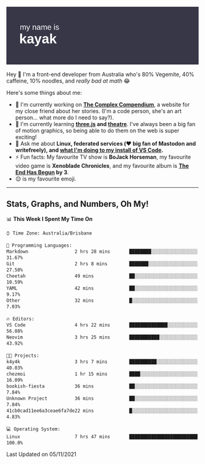 ![](./mynameis_kayak.png)

Hey 👋 I'm a front-end developer from Australia who's 80% Vegemite, 40% caffeine, 10% noodles, and _really bad at math_ 😂

Here's some things about me:

- 🔭 I'm currently working on **[The Complex Compendium](https://github.com/k4y4k/bookish-fiesta)**, a website for my close friend about her stories. (I'm a code person, she's an art person... what more do I need to say?).
- 🌱 I'm currently learning **[three.js]() and [theatre]()**. I've always been a big fan of motion graphics, so being able to do them on the web is super exciting!
- 💬 Ask me about **Linux, federated services (❤️ big fan of Mastodon and writefreely), and [what I'm doing to my install of VS Code](https://twitter.com/mynameis_kayak/status/1390575740349865986?s=20).**
- ⚡ Fun facts: My favourite TV show is **BoJack Horseman**, my favourite video game is **Xenoblade Chronicles**, and my favourite album is **[The End Has Begun](https://www.youtube.com/watch?v=1xJjRUeKWC0) by 3**.
- 😌 is my favourite emoji.

---

## Stats, Graphs, and Numbers, Oh My!

<!--START_SECTION:waka-->
📊 **This Week I Spent My Time On** 

```text
⌚︎ Time Zone: Australia/Brisbane

💬 Programming Languages: 
Markdown                 2 hrs 28 mins       ████████░░░░░░░░░░░░░░░░░   31.67% 
Git                      2 hrs 8 mins        ███████░░░░░░░░░░░░░░░░░░   27.58% 
Cheetah                  49 mins             ██░░░░░░░░░░░░░░░░░░░░░░░   10.59% 
YAML                     42 mins             ██░░░░░░░░░░░░░░░░░░░░░░░   9.17% 
Other                    32 mins             █░░░░░░░░░░░░░░░░░░░░░░░░   7.03%

🔥 Editors: 
VS Code                  4 hrs 22 mins       ██████████████░░░░░░░░░░░   56.08% 
Neovim                   3 hrs 25 mins       ███████████░░░░░░░░░░░░░░   43.92%

🐱‍💻 Projects: 
k4y4k                    3 hrs 7 mins        ██████████░░░░░░░░░░░░░░░   40.03% 
chezmoi                  1 hr 15 mins        ████░░░░░░░░░░░░░░░░░░░░░   16.09% 
bookish-fiesta           36 mins             ██░░░░░░░░░░░░░░░░░░░░░░░   7.84% 
Unknown Project          36 mins             ██░░░░░░░░░░░░░░░░░░░░░░░   7.84% 
41cb0cad11ee6a3ceae6fa7de22 mins             █░░░░░░░░░░░░░░░░░░░░░░░░   4.83%

💻 Operating System: 
Linux                    7 hrs 47 mins       █████████████████████████   100.0%

```


 Last Updated on 05/11/2021
<!--END_SECTION:waka-->
